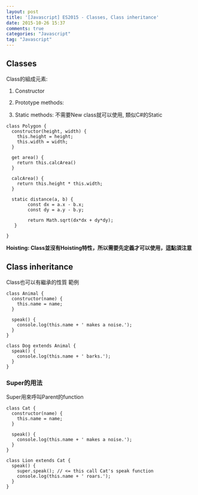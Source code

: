 ```yaml
---
layout: post
title: '[Javascript] ES2015 - Classes, Class inheritance'
date: 2015-10-26 15:37
comments: true
categories: "Javascript"
tag: "Javascript" 
---
```

## Classes
Class的組成元素:

1. Constructor
2. Prototype methods: 



3. Static methods: 不需要New class就可以使用, 類似C#的Static

```
class Polygon {
  constructor(height, width) {
    this.height = height;
    this.width = width;
  }
  
  get area() {
    return this.calcArea()
  }

  calcArea() {
    return this.height * this.width;
  }
  
  static distance(a, b) {
        const dx = a.x - b.x;
        const dy = a.y - b.y;

        return Math.sqrt(dx*dx + dy*dy);
   }
    
}
```
**Hoisting: Class並沒有Hoisting特性，所以需要先定義才可以使用，這點須注意**

## Class inheritance
Class也可以有繼承的性質
範例
```
class Animal { 
  constructor(name) {
    this.name = name;
  }
  
  speak() {
    console.log(this.name + ' makes a noise.');
  }
}

class Dog extends Animal {
  speak() {
    console.log(this.name + ' barks.');
  }
}
```

### Super的用法
Super用來呼叫Parent的function

```
class Cat { 
  constructor(name) {
    this.name = name;
  }
  
  speak() {
    console.log(this.name + ' makes a noise.');
  }
}

class Lion extends Cat {
  speak() {
    super.speak(); // <= this call Cat's speak function
    console.log(this.name + ' roars.');
  }
}
```